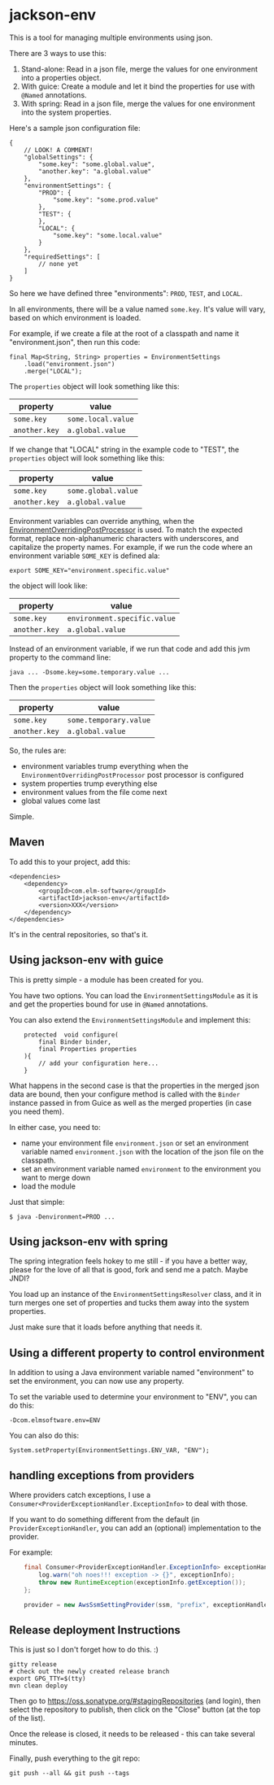# jackson-env

This is a tool for managing multiple environments using json.

There are 3 ways to use this:

1. Stand-alone: Read in a json file, merge the values for one environment into a properties object.
2. With guice: Create a module and let it bind the properties for use with `@Named` annotations.
3. With spring: Read in a json file, merge the values for one environment into the system properties.

Here's a sample json configuration file:

	{
		// LOOK! A COMMENT!
		"globalSettings": {
			"some.key": "some.global.value",
			"another.key": "a.global.value"
		},
		"environmentSettings": {
			"PROD": {
				"some.key": "some.prod.value"
			},
			"TEST": {
			},
			"LOCAL": {
				"some.key": "some.local.value"
			}
		},
		"requiredSettings": [
			// none yet
		]
	}

So here we have defined three "environments": `PROD`, `TEST`, and `LOCAL`.

In all environments, there will be a value named `some.key`. It's value will vary, based on which environment is loaded.

For example, if we create a file at the root of a classpath and name it "environment.json", then run this code:

	final Map<String, String> properties = EnvironmentSettings
		.load("environment.json")
		.merge("LOCAL");

The `properties` object will look something like this:

| property      | value              |
|---------------|--------------------|
| `some.key`    | `some.local.value` |
| `another.key` | `a.global.value`   |

If we change that "LOCAL" string in the example code to "TEST", the `properties` object will look something like this:

| property      | value               |
|---------------|---------------------|
| `some.key`    | `some.global.value` |
| `another.key` | `a.global.value`    |

Environment variables can override anything, when the
[EnvironmentOverridingPostProcessor](/src/main/java/com/elmsoftware/env/settingpostprocessorimpl/EnvironmentOverridingPostProcessor.java)
is used. To match the expected format, replace non-alphanumeric characters with underscores, and capitalize the property
names. For example, if we run the code where an environment variable `SOME_KEY` is defined ala:
```shell
export SOME_KEY="environment.specific.value"
```
the object will look like:

| property      | value                        |
|---------------|------------------------------|
| `some.key`    | `environment.specific.value` |
| `another.key` | `a.global.value`             |

Instead of an environment variable, if we run that code and add this jvm property to the command line:

```shell
java ... -Dsome.key=some.temporary.value ...
```

Then the `properties` object will look something like this:

| property      | value                  |
|---------------|------------------------|
| `some.key`    | `some.temporary.value` |
| `another.key` | `a.global.value`       |

So, the rules are:

- environment variables trump everything when the `EnvironmentOverridingPostProcessor` post processor is configured
- system properties trump everything else
- environment values from the file come next
- global values come last

Simple.

## Maven

To add this to your project, add this:

	<dependencies>
		<dependency>
			<groupId>com.elm-software</groupId>
			<artifactId>jackson-env</artifactId>
			<version>XXX</version>
		</dependency>
	</dependencies>

It's in the central repositories, so that's it.

## Using jackson-env with guice

This is pretty simple - a module has been created for you.

You have two options. You can load the `EnvironmentSettingsModule` as it is and get the properties bound for use in `@Named` annotations.

You can also extend the `EnvironmentSettingsModule` and implement this:

		protected  void configure(
			final Binder binder,
			final Properties properties
		){
			// add your configuration here...
		}

What happens in the second case is that the properties in the merged json data are bound, then your configure method is called with the `Binder` instance passed in from Guice as well as the merged properties (in case you need them).

In either case, you need to:

- name your environment file `environment.json` or set an environment variable named `environment.json` with the location of the json file on the classpath.
- set an environment variable named `environment` to the environment you want to merge down
- load the module

Just that simple:

	$ java -Denvironment=PROD ...

## Using jackson-env with spring

The spring integration feels hokey to me still - if you have a better way, please for the love of all that is good, fork and send me a patch. Maybe JNDI?

You load up an instance of the `EnvironmentSettingsResolver` class, and it in turn merges one set of properties and tucks them away into the system properties.

Just make sure that it loads before anything that needs it.

## Using a different property to control environment


In addition to using a Java environment variable named "environment" to set the environment, you can now use any property.

To set the variable used to determine your environment to "ENV", you can do this:

	-Dcom.elmsoftware.env=ENV

You can also do this:

	System.setProperty(EnvironmentSettings.ENV_VAR, "ENV");

## handling exceptions from providers

Where providers catch exceptions, I use a `Consumer<ProviderExceptionHandler.ExceptionInfo>` to deal with those.

If you want to do something different from the default (in `ProviderExceptionHandler`, you can add an (optional)
implementation to the provider.

For example:

```java
	final Consumer<ProviderExceptionHandler.ExceptionInfo> exceptionHandler = exceptionInfo -> {
		log.warn("oh noes!!! exception -> {}", exceptionInfo);
		throw new RuntimeException(exceptionInfo.getException());
	};

	provider = new AwsSsmSettingProvider(ssm, "prefix", exceptionHandler);
```


## Release deployment Instructions

This is just so I don't forget how to do this. :)

	gitty release
	# check out the newly created release branch
	export GPG_TTY=$(tty)
	mvn clean deploy

Then go to <https://oss.sonatype.org/#stagingRepositories> (and login), then select the repository to publish,
then click on the "Close" button (at the top of the list).

Once the release is closed, it needs to be released - this can take several minutes.

Finally, push everything to the git repo:

	git push --all && git push --tags
